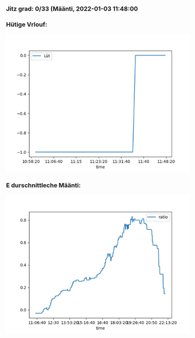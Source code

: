 ### Jitz grad: 0/33 (Määnti, 2022-01-03 11:48:00

### Hütige Vrlouf:
![Graph](Today.png)

### E durschnittleche Määnti:
![Graph](Määnti.png)